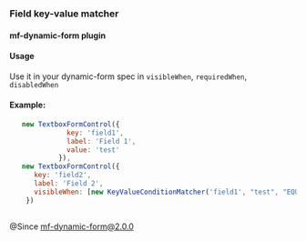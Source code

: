 ### Field key-value matcher
#### mf-dynamic-form plugin

#### Usage
Use it in your dynamic-form spec in `visibleWhen`, `requiredWhen`, `disabledWhen`

#### Example:
```javascript
   new TextboxFormControl({
              key: 'field1',
              label: 'Field 1',
              value: 'test'
            }), 
   new TextboxFormControl({
      key: 'field2',
      label: 'Field 2',
      visibleWhen: [new KeyValueConditionMatcher('field1', "test", "EQUALS")]
    })
            
```

@Since mf-dynamic-form@2.0.0

